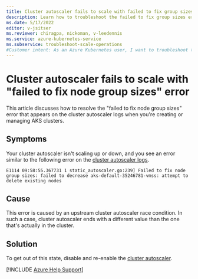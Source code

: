 ```yaml
---
title: Cluster autoscaler fails to scale with failed to fix group sizes error
description: Learn how to troubleshoot the failed to fix group sizes error that occurs when your autoscaler isn't scaling up or down.
ms.date: 5/17/2022
editor: v-jsitser
ms.reviewer: chiragpa, nickoman, v-leedennis
ms.service: azure-kubernetes-service
ms.subservice: troubleshoot-scale-operations
#Customer intent: As an Azure Kubernetes user, I want to troubleshoot the failed to fix group sizes error so that I can successfully create and deploy an Azure Kubernetes Service (AKS) cluster.
---
```


# Cluster autoscaler fails to scale with "failed to fix node group sizes" error

This article discusses how to resolve the "failed to fix node group sizes" error that appears on the cluster autoscaler logs when you're creating or managing AKS clusters.

## Symptoms

Your cluster autoscaler isn't scaling up or down, and you see an error similar to the following error on the [cluster autoscaler logs](/azure/aks/monitor-aks-reference#resource-logs).

```output
E1114 09:58:55.367731 1 static_autoscaler.go:239] Failed to fix node group sizes: failed to decrease aks-default-35246781-vmss: attempt to delete existing nodes
```

## Cause

This error is caused by an upstream cluster autoscaler race condition. In such a case, cluster autoscaler ends with a different value than the one that's actually in the cluster.  

## Solution

To get out of this state, disable and re-enable the [cluster autoscaler](/azure/aks/cluster-autoscaler).

[!INCLUDE [Azure Help Support](../../includes/azure-help-support.md)] 
